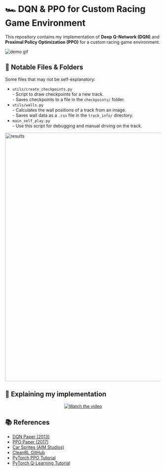 <h1>🏎️ DQN & PPO for Custom Racing Game Environment</h1>

<p>This repository contains my implementation of <strong>Deep Q-Network (DQN)</strong> and <strong>Proximal Policy Optimization (PPO)</strong> for a custom racing game environment.</p>

<p><img src="https://github.com/user-attachments/assets/16513033-3a17-43fb-97b8-074affe5a7d3" alt="demo gif"></p>

<h2>📁 Notable Files & Folders</h2>

<p>Some files that may not be self-explanatory:</p>

<ul>
  <li><code>utils/create_checkpoints.py</code><br>
    - Script to draw checkpoints for a new track.<br>
    - Saves checkpoints to a file in the <code>checkpoints/</code> folder.
  </li>
  <li><code>utils/walls.py</code><br>
    - Calculates the wall positions of a track from an image.<br>
    - Saves wall data as a <code>.csv</code> file in the <code>track_info/</code> directory.
  </li>
  <li><code>main_self_play.py</code><br>
    - Use this script for debugging and manual driving on the track.
  </li>
</ul>

<p><img width="801" alt="results" src="https://github.com/user-attachments/assets/f30dda29-996c-4cd8-93ca-3ff36bd91d8f" /></p>


<h2>🎥 Explaining my implementation</h2>

<p align="center">
  <a href="https://www.youtube.com/watch?v=MHJ9NWQA5M8">
    <img src="https://img.youtube.com/vi/MHJ9NWQA5M8/hqdefault.jpg" alt="Watch the video" />
  </a>
</p>


<h2>📚 References</h2>

<ul>
  <li><a href="https://arxiv.org/abs/1312.5602">DQN Paper (2013)</a></li>
  <li><a href="https://arxiv.org/abs/1707.06347">PPO Paper (2017)</a></li>
  <li><a href="https://aim-studios.itch.io/top-down-pixel-art-race-cars">Car Sprites (AIM Studios)</a></li>
  <li><a href="https://github.com/vwxyzjn/cleanrl">CleanRL GitHub</a></li>
  <li><a href="https://pytorch.org/tutorials/intermediate/reinforcement_ppo.html">PyTorch PPO Tutorial</a></li>
  <li><a href="https://pytorch.org/tutorials/intermediate/reinforcement_q_learning.html">PyTorch Q-Learning Tutorial</a></li>
</ul>
